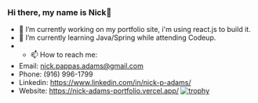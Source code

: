 ### Hi there, my name is Nick👋
- 🔭 I’m currently working on my portfolio site, i'm using react.js to build it.
-  🌱 I’m currently learning Java/Spring while attending Codeup.
- - 📫 How to reach me: 
- Email: nick.pappas.adams@gmail.com
- Phone: (916) 996-1799
- Linkedin: https://www.linkedin.com/in/nick-p-adams/
- Website: https://nick-adams-portfolio.vercel.app/
[![trophy](https://github-profile-trophy.vercel.app/?username=Nick-Adams-81)](https://github.com/Nick-Adams-81/github-profile-trophy)

<!--
**Nick-Adams-81/Nick-Adams-81** is a ✨ _special_ ✨ repository because its `README.md` (this file) appears on your GitHub profile.

Here are some ideas to get you started:

- 🔭 I’m currently working on ...
- 🌱 I’m currently learning ...
- 👯 I’m looking to collaborate on ...
- 🤔 I’m looking for help with ...
- 💬 Ask me about ...
- 📫 How to reach me: ...
- 😄 Pronouns: ...
- ⚡ Fun fact: ...
-->
